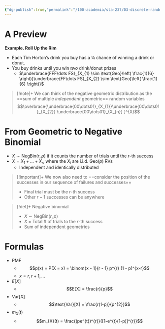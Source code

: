 ```yaml
---
{"dg-publish":true,"permalink":"/100-academia/sta-237/03-discrete-random-variables/negative-binomial-distribution/","tags":["lecture","note","stats","university"],"created":"2024-10-17T01:25:52.075-04:00","updated":"2024-10-30T20:51:50.061-04:00"}
---
```



# A Preview

**Example. Roll Up the Rim**

- Each Tim Horton’s drink you buy has a ⅙ chance of winning a drink or donut.
- You buy drinks until you win *two* drink/donut prizes
    - $\underbrace{FFF\dots FS}_{X_{1} \sim \text{Geo}\left( \frac{1}{6} \right)}\underbrace{FF\dots FS}_{X_{2} \sim \text{Geo}\left( \frac{1}{6} \right)}$

> [!note]+ We can think of the negative geometric distribution as the ==sum of multiple *independent* geometric== random variables
> $$\overbrace{\underbrace{00\dots01}_{X_{1}}\underbrace{00\dots01}_{X_{2}} \underbrace{00\dots01}_{X_{n}} }^{X}$$

# From Geometric to Negative Binomial

- $X \sim \text{NegBin}(r, p)$ if it counts the number of trials until the $r$-th success
- $X = X_{1} + \dots + X_{r}$, where the $X_{i}$ are i.i.d. $\text{Geo}(p)$ RVs
    - Independent and identically distributed

> [!important]+ We now also need to ==consider the position of the successes in our sequence of failures and successes==
> - Final trial must be the $r$-th success
> - Other $r-1$ successes can be anywhere

> [!def]+ Negative binomial
> - $X \sim \text{NegBin}(r, p)$
> - $X$ = Total # of trials to the $r$-th success
> - Sum of independent geometrics

# Formulas

- PMF
    - $$p(x) = P(X = x) = \binom{x - 1}{r - 1} p^{r} (1 - p)^{x-r}$$
    - $x=r, r+1, \dots$
- $E[X]$
    - $$E[X] = \frac{r}{p}$$
- $\text{Var}[X]$
    - $$\text{Var}[X] = \frac{r(1-p)}{p^{2}}$$
- $m_{X}(t)$
    - $$m_{X}(t) = \frac{(pe^{t})^{r}}{[1-e^{t}(1-p)]^{r}}$$
